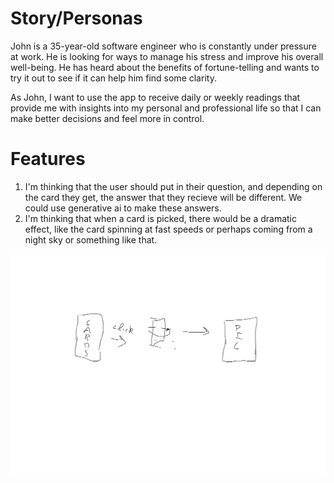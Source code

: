 # Story/Personas
John is a 35-year-old software engineer who is constantly under pressure at work. He is looking for ways to manage his stress and improve his overall well-being. He has heard about the benefits of fortune-telling and wants to try it out to see if it can help him find some clarity.

As John, I want to use the app to receive daily or weekly readings that provide me with insights into my personal and professional life so that I can make better decisions and feel more in control.

# Features
1. I'm thinking that the user should put in their question, and depending on the card they get, the answer that they recieve will be different. We could use generative ai to make these answers.
2. I'm thinking that when a card is picked, there would be a dramatic effect, like the card spinning at fast speeds or perhaps coming from a night sky or something like that.

![Card effect](/specs/users/assets/michiFeature.png)